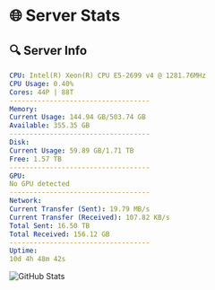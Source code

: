 # 🌐 Server Stats
## 🔍 Server Info
```yaml
CPU: Intel(R) Xeon(R) CPU E5-2699 v4 @ 1281.76MHz
CPU Usage: 0.40%
Cores: 44P | 88T
-----------------------------------
Memory:
Current Usage: 144.94 GB/503.74 GB
Available: 355.35 GB
-----------------------------------
Disk:
Current Usage: 59.89 GB/1.71 TB
Free: 1.57 TB
-----------------------------------
GPU:
No GPU detected
-----------------------------------
Network:
Current Transfer (Sent): 19.79 MB/s
Current Transfer (Received): 107.82 KB/s
Total Sent: 16.50 TB
Total Received: 156.12 GB
-----------------------------------
Uptime:
10d 4h 48m 42s
```
![GitHub Stats](https://img.shields.io/badge/Updated-2025-03-18_02:11:31-blue)